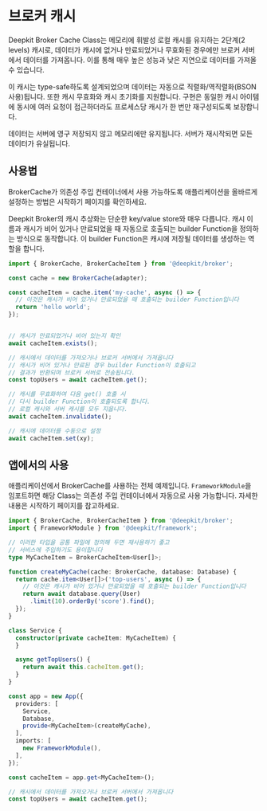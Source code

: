 # 브로커 캐시

Deepkit Broker Cache Class는 메모리에 휘발성 로컬 캐시를 유지하는 2단계(2 levels) 캐시로, 데이터가 캐시에 없거나 만료되었거나 무효화된 경우에만 브로커 서버에서 데이터를 가져옵니다. 이를 통해 매우 높은 성능과 낮은 지연으로 데이터를 가져올 수 있습니다.

이 캐시는 type-safe하도록 설계되었으며 데이터는 자동으로 직렬화/역직렬화(BSON 사용)됩니다. 또한 캐시 무효화와 캐시 초기화를 지원합니다. 구현은 동일한 캐시 아이템에 동시에 여러 요청이 접근하더라도 프로세스당 캐시가 한 번만 재구성되도록 보장합니다.

데이터는 서버에 영구 저장되지 않고 메모리에만 유지됩니다. 서버가 재시작되면 모든 데이터가 유실됩니다.

## 사용법

BrokerCache가 의존성 주입 컨테이너에서 사용 가능하도록 애플리케이션을 올바르게 설정하는 방법은 시작하기 페이지를 확인하세요.

Deepkit Broker의 캐시 추상화는 단순한 key/value store와 매우 다릅니다. 캐시 이름과 캐시가 비어 있거나 만료되었을 때 자동으로 호출되는 builder Function을 정의하는 방식으로 동작합니다. 이 builder Function은 캐시에 저장될 데이터를 생성하는 역할을 합니다.

```typescript
import { BrokerCache, BrokerCacheItem } from '@deepkit/broker';

const cache = new BrokerCache(adapter);

const cacheItem = cache.item('my-cache', async () => {
  // 이것은 캐시가 비어 있거나 만료되었을 때 호출되는 builder Function입니다
  return 'hello world';
});


// 캐시가 만료되었거나 비어 있는지 확인
await cacheItem.exists();

// 캐시에서 데이터를 가져오거나 브로커 서버에서 가져옵니다
// 캐시가 비어 있거나 만료된 경우 builder Function이 호출되고
// 결과가 반환되며 브로커 서버로 전송됩니다.
const topUsers = await cacheItem.get();

// 캐시를 무효화하여 다음 get() 호출 시 
// 다시 builder Function이 호출되도록 합니다.
// 로컬 캐시와 서버 캐시를 모두 지웁니다.
await cacheItem.invalidate();

// 캐시에 데이터를 수동으로 설정
await cacheItem.set(xy);
```

## 앱에서의 사용

애플리케이션에서 BrokerCache를 사용하는 전체 예제입니다.
`FrameworkModule`을 임포트하면 해당 Class는 의존성 주입 컨테이너에서 자동으로 사용 가능합니다.
자세한 내용은 시작하기 페이지를 참고하세요.

```typescript
import { BrokerCache, BrokerCacheItem } from '@deepkit/broker';
import { FrameworkModule } from '@deepkit/framework';

// 이러한 타입을 공통 파일에 정의해 두면 재사용하기 좋고
// 서비스에 주입하기도 용이합니다
type MyCacheItem = BrokerCacheItem<User[]>;

function createMyCache(cache: BrokerCache, database: Database) {
  return cache.item<User[]>('top-users', async () => {
    // 이것은 캐시가 비어 있거나 만료되었을 때 호출되는 builder Function입니다
    return await database.query(User)
      .limit(10).orderBy('score').find();
  });
}

class Service {
  constructor(private cacheItem: MyCacheItem) {
  }

  async getTopUsers() {
    return await this.cacheItem.get();
  }
}

const app = new App({
  providers: [
    Service,
    Database,
    provide<MyCacheItem>(createMyCache),
  ],
  imports: [
    new FrameworkModule(),
  ],
});

const cacheItem = app.get<MyCacheItem>();

// 캐시에서 데이터를 가져오거나 브로커 서버에서 가져옵니다
const topUsers = await cacheItem.get();
```